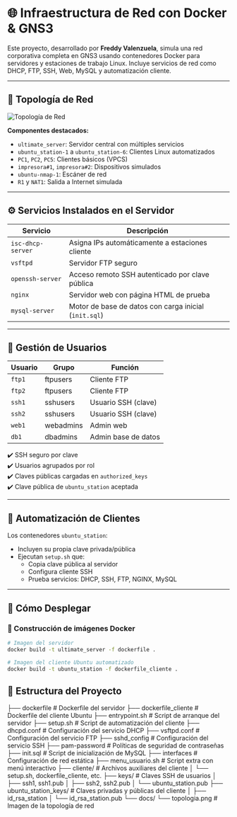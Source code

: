 # 🌐 Infraestructura de Red con Docker & GNS3

Este proyecto, desarrollado por **Freddy Valenzuela**, simula una red corporativa completa en GNS3 usando contenedores Docker para servidores y estaciones de trabajo Linux. Incluye servicios de red como DHCP, FTP, SSH, Web, MySQL y automatización cliente.

---

## 📸 Topología de Red

![Topología de Red](./docs/topologia.png)

**Componentes destacados:**
- `ultimate_server`: Servidor central con múltiples servicios
- `ubuntu_station-1` a `ubuntu_station-6`: Clientes Linux automatizados
- `PC1`, `PC2`, `PC5`: Clientes básicos (VPCS)
- `impresora#1`, `impresora#2`: Dispositivos simulados
- `ubuntu-nmap-1`: Escáner de red
- `R1` y `NAT1`: Salida a Internet simulada

---

## ⚙️ Servicios Instalados en el Servidor

| Servicio          | Descripción                                               |
|------------------|-----------------------------------------------------------|
| `isc-dhcp-server`| Asigna IPs automáticamente a estaciones cliente           |
| `vsftpd`         | Servidor FTP seguro                                       |
| `openssh-server` | Acceso remoto SSH autenticado por clave pública           |
| `nginx`          | Servidor web con página HTML de prueba                    |
| `mysql-server`   | Motor de base de datos con carga inicial (`init.sql`)     |

---

## 🔐 Gestión de Usuarios

| Usuario | Grupo      | Función              |
|---------|------------|----------------------|
| `ftp1`  | ftpusers   | Cliente FTP          |
| `ftp2`  | ftpusers   | Cliente FTP          |
| `ssh1`  | sshusers   | Usuario SSH (clave)  |
| `ssh2`  | sshusers   | Usuario SSH (clave)  |
| `web1`  | webadmins  | Admin web            |
| `db1`   | dbadmins   | Admin base de datos  |

✔️ SSH seguro por clave  
✔️ Usuarios agrupados por rol  
✔️ Claves públicas cargadas en `authorized_keys`  
✔️ Clave pública de `ubuntu_station` aceptada

---

## 🤖 Automatización de Clientes

Los contenedores `ubuntu_station`:

- Incluyen su propia clave privada/pública
- Ejecutan `setup.sh` que:
  - Copia clave pública al servidor
  - Configura cliente SSH
  - Prueba servicios: DHCP, SSH, FTP, NGINX, MySQL

---

## 🚀 Cómo Desplegar

### 🔧 Construcción de imágenes Docker

```bash
# Imagen del servidor
docker build -t ultimate_server -f dockerfile .

# Imagen del cliente Ubuntu automatizado
docker build -t ubuntu_station -f dockerfile_cliente .
```

## 📁 Estructura del Proyecto
├── dockerfile # Dockerfile del servidor
├── dockerfile_cliente # Dockerfile del cliente Ubuntu
├── entrypoint.sh # Script de arranque del servidor
├── setup.sh # Script de automatización del cliente
├── dhcpd.conf # Configuración del servicio DHCP
├── vsftpd.conf # Configuración del servicio FTP
├── sshd_config # Configuración del servicio SSH
├── pam-password # Políticas de seguridad de contraseñas
├── init.sql # Script de inicialización de MySQL
├── interfaces # Configuración de red estática
├── menu_usuario.sh # Script extra con menú interactivo
├── cliente/ # Archivos auxiliares del cliente
│ └── setup.sh, dockerfile_cliente, etc.
├── keys/ # Claves SSH de usuarios
│ ├── ssh1, ssh1.pub
│ ├── ssh2, ssh2.pub
│ └── ubuntu_station.pub
├── ubuntu_station_keys/ # Claves privadas y públicas del cliente
│ ├── id_rsa_station
│ └── id_rsa_station.pub
└── docs/
└── topologia.png # Imagen de la topología de red
